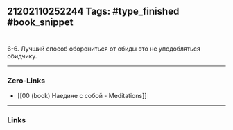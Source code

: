 21202110252244
Tags: #type_finished #book_snippet 
---
# 

 6-6. Лучший способ оборониться от обиды  это не уподобляться обидчику. 

---
### Zero-Links
 - [[00 (book) Наедине с собой - Meditations]]
---
### Links
